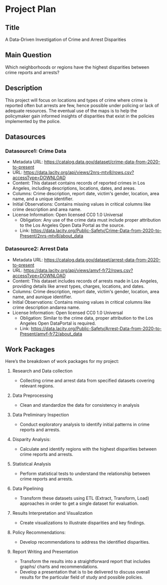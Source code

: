 # Project Plan

## Title

A Data-Driven Investigation of Crime and Arrest Disparities

## Main Question

Which neighborhoods or regions have the highest disparities between crime reports and arrests?

## Description

This project will focus on locations and types of crime where crime is reported often but arrests are few, hence possible under policing or lack of adequate resources. The eventual use of the maps is to help the policymaker gain informed insights of disparities that exist in the policies implemented by the police.

## Datasources

### Datasource1: Crime Data
- Metadata URL: https://catalog.data.gov/dataset/crime-data-from-2020-to-present
- URL: https://data.lacity.org/api/views/2nrs-mtv8/rows.csv?accessType=DOWNLOAD
- Content: This dataset contains records of reported crimes in Los Angeles, including descriptions, locations, dates, and areas.
- Columns: Crime description, report date, victim's gender, location, area name, and a unique identifier.
- Initial Observations: Contains missing values in critical columns like crime description and area name.
- License Information: Open licensed CC0 1.0 Universal
     - Obligation: Any use of the crime data must include proper attribution to the Los Angeles Open Data Portal as the source.
     - Link: https://data.lacity.org/Public-Safety/Crime-Data-from-2020-to-Present/2nrs-mtv8/about_data

### Datasource2: Arrest Data
- Metadata URL: https://catalog.data.gov/dataset/arrest-data-from-2020-to-present
- URL: https://data.lacity.org/api/views/amvf-fr72/rows.csv?accessType=DOWNLOAD
- Content: This dataset includes records of arrests made in Los Angeles, providing details like arrest types, charges, locations, and dates.
- Columns: Crime description, report date, victim's gender, location, area name, and aunique identifier.
- Initial Observations: Contains missing values in critical columns like crime description andarea name.
- License Information: Open licensed CC0 1.0 Universal
     - Obligation: Similar to the crime data, proper attribution to the Los Angeles Open DataPortal is required.
     - Link: https://data.lacity.org/Public-Safety/Arrest-Data-from-2020-to-Present/amvf-fr72/about_data


## Work Packages

Here’s the breakdown of work packages for my project:

1. Research and Data collection
   - Collecting crime and arrest data from specified datasets covering relevant regions.

2. Data Preprocessing
   - Clean and standardize the data for consistency in analysis

3. Data Preliminary Inspection
   - Conduct exploratory analysis to identify initial patterns in crime reports and arrests.
4. Disparity Analysis:
   - Calculate and identify regions with the highest disparities between crime reports and arrests.

5. Statistical Analysis
   - Perform statistical tests to understand the relationship between crime reports and arrests.

6. Data Pipelining
   - Transform these datasets using ETL (Extract, Transform, Load) approaches in order to get a single dataset for evaluation.

7. Results Interpretation and Visualization
   - Create visualizations to illustrate disparities and key findings.
     
8. Policy Recommendations:
   - Develop recommendations to address the identified disparities.

9. Report Writing and Presentation
   - Transform the results into a straightforward report that includes graphs/ charts and recommendations.
   - Develop a presentation that is to be delivered to discuss overall results for the particular field of study and possible policies.

